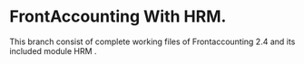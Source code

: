 FrontAccounting With HRM.
===================

This branch consist of complete working files of Frontaccounting 2.4 and its included module HRM . 



